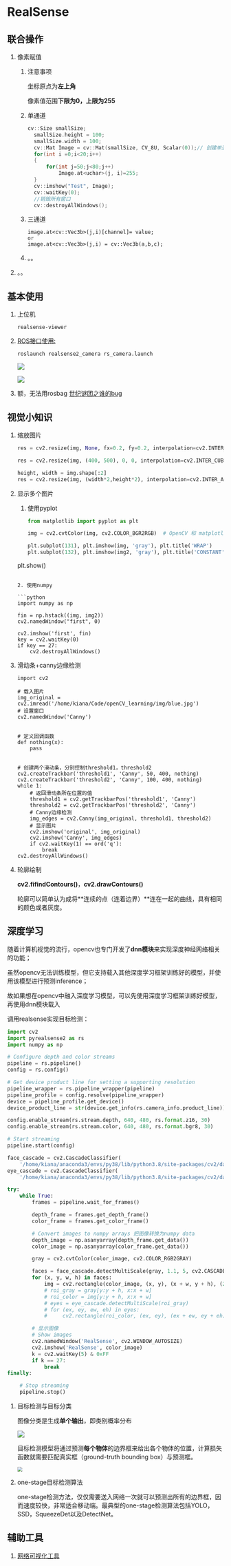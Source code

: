 # RealSense

## 联合操作

1. 像素赋值

   1. 注意事项

      坐标原点为**左上角**

      像素值范围**下限为0，上限为255**

   2. 单通道

      ```c++
      cv::Size smallSize;
      	smallSize.height = 100;
      	smallSize.width = 100;
      	cv::Mat Image = cv::Mat(smallSize, CV_8U, Scalar(0));// 创建单通道黑色图像。
      	for(int i =0;i<20;i++)
      	{
      		for(int j=50;j<80;j++)
      			Image.at<uchar>(j, i)=255;
      	}
      	cv::imshow("Test", Image);
      	cv::waitKey(0);
      	//销毁所有窗口
      	cv::destroyAllWindows();
      ```

   3. 三通道

      ```
      image.at<cv::Vec3b>(j,i)[channel]= value;
      or
      image.at<cv::Vec3b>(j,i) = cv::Vec3b(a,b,c);
      ```

      

   4. 。。

2. 。。

## 基本使用

1. 上位机

   ```
   realsense-viewer
   ```

2. [ROS接口使用:](http://zhaoxuhui.top/blog/2020/09/09/intel-realsense-d435i-installation-and-use.html)

   ```
   roslaunch realsense2_camera rs_camera.launch
   ```

   ![](https://gitee.com/Kiana-yx/pictures/raw/master/img/202201240923290.png)

   ![](https://gitee.com/Kiana-yx/pictures/raw/master/img/202201240925000.png)


3. 额，无法用rosbag
   [世纪谜团之谁的bug](https://github.com/IntelRealSense/realsense-ros/issues/797)

## 视觉小知识

1. 缩放图片

   ```python
   res = cv2.resize(img, None, fx=0.2, fy=0.2, interpolation=cv2.INTER_AREA)
   
   res = cv2.resize(img, (400, 500), 0, 0, interpolation=cv2.INTER_CUBIC)
   
   height, width = img.shape[:2]
   res = cv2.resize(img, (width*2,height*2), interpolation=cv2.INTER_AREA)
   ```

2. 显示多个图片

   1. 使用pyplot

      ```python
      from matplotlib import pyplot as plt
      
      img = cv2.cvtColor(img, cv2.COLOR_BGR2RGB)  # OpenCV 和 matplotlib 中的颜色通道顺序不一样
      
      plt.subplot(131), plt.imshow(img, 'gray'), plt.title('WRAP')
      plt.subplot(132), plt.imshow(img2, 'gray'), plt.title('CONSTANT')
   plt.show()
      ```

   2. 使用numpy
   
      ```python
      import numpy as np
      
      fin = np.hstack((img, img2))
      cv2.namedWindow("first", 0)
      
      cv2.imshow('first', fin)
      key = cv2.waitKey(0)
      if key == 27:
          cv2.destroyAllWindows()
      ```
   
3. 滑动条+canny边缘检测

   ```
   import cv2
   
   # 载入图片
   img_original = cv2.imread('/home/kiana/Code/openCV_learning/img/blue.jpg')
   # 设置窗口
   cv2.namedWindow('Canny')
   
   
   # 定义回调函数
   def nothing(x):
       pass
   
   
   # 创建两个滑动条，分别控制threshold1，threshold2
   cv2.createTrackbar('threshold1', 'Canny', 50, 400, nothing)
   cv2.createTrackbar('threshold2', 'Canny', 100, 400, nothing)
   while 1:
       # 返回滑动条所在位置的值
       threshold1 = cv2.getTrackbarPos('threshold1', 'Canny')
       threshold2 = cv2.getTrackbarPos('threshold2', 'Canny')
       # Canny边缘检测
       img_edges = cv2.Canny(img_original, threshold1, threshold2)
       # 显示图片
       cv2.imshow('original', img_original)
       cv2.imshow('Canny', img_edges)
       if cv2.waitKey(1) == ord('q'):
           break
   cv2.destroyAllWindows()
   
   ```

4. 轮廓绘制

   **cv2.fifindContours()**，**cv2.drawContours()**

   轮廓可以简单认为成将**连续的点（连着边界）**连在一起的曲线，具有相同的颜色或者灰度。

## 深度学习

随着计算机视觉的流行，opencv也专门开发了**dnn模块**来实现深度神经网络相关的功能；

虽然opencv无法训练模型，但它支持载入其他深度学习框架训练好的模型，并使用该模型进行预测inference；

故如果想在opencv中融入深度学习模型，可以先使用深度学习框架训练好模型，再使用dnn模块载入

调用realsense实现目标检测：

```python
import cv2
import pyrealsense2 as rs
import numpy as np

# Configure depth and color streams
pipeline = rs.pipeline()
config = rs.config()

# Get device product line for setting a supporting resolution
pipeline_wrapper = rs.pipeline_wrapper(pipeline)
pipeline_profile = config.resolve(pipeline_wrapper)
device = pipeline_profile.get_device()
device_product_line = str(device.get_info(rs.camera_info.product_line))

config.enable_stream(rs.stream.depth, 640, 480, rs.format.z16, 30)
config.enable_stream(rs.stream.color, 640, 480, rs.format.bgr8, 30)

# Start streaming
pipeline.start(config)

face_cascade = cv2.CascadeClassifier(
    '/home/kiana/anaconda3/envs/py38/lib/python3.8/site-packages/cv2/data/haarcascade_frontalface_default.xml')
eye_cascade = cv2.CascadeClassifier(
    '/home/kiana/anaconda3/envs/py38/lib/python3.8/site-packages/cv2/data/haarcascade_eye.xml')

try:
    while True:
        frames = pipeline.wait_for_frames()

        depth_frame = frames.get_depth_frame()
        color_frame = frames.get_color_frame()

        # Convert images to numpy arrays 把图像转换为numpy data
        depth_image = np.asanyarray(depth_frame.get_data())
        color_image = np.asanyarray(color_frame.get_data())

        gray = cv2.cvtColor(color_image, cv2.COLOR_RGB2GRAY)

        faces = face_cascade.detectMultiScale(gray, 1.1, 5, cv2.CASCADE_SCALE_IMAGE, (10, 10), (200, 200))
        for (x, y, w, h) in faces:
            img = cv2.rectangle(color_image, (x, y), (x + w, y + h), (255, 0, 0), 2)
            # roi_gray = gray[y:y + h, x:x + w]
            # roi_color = img[y:y + h, x:x + w]
            # eyes = eye_cascade.detectMultiScale(roi_gray)
            # for (ex, ey, ew, eh) in eyes:
            #     cv2.rectangle(roi_color, (ex, ey), (ex + ew, ey + eh), (0, 255, 0), 2)

        # 显示图像
        # Show images
        cv2.namedWindow('RealSense', cv2.WINDOW_AUTOSIZE)
        cv2.imshow('RealSense', color_image)
        k = cv2.waitKey(5) & 0xFF
        if k == 27:
            break
finally:

    # Stop streaming
    pipeline.stop()

```

1. 目标检测与目标分类

   图像分类是生成**单个输出**，即类别概率分布

   ![](https://gitee.com/Kiana-yx/pictures/raw/master/img/202201311657246.png)

   目标检测模型将通过预测**每个物体**的边界框来给出各个物体的位置，计算损失函数就需要匹配真实框（ground-truth bounding box）与预测框。

   <img src="https://gitee.com/Kiana-yx/pictures/raw/master/img/202201311657520.png" style="zoom:67%;" />

2. one-stage目标检测算法

   one-stage检测方法，仅仅需要送入网络一次就可以预测出所有的边界框，因而速度较快，非常适合移动端。最典型的one-stage检测算法包括YOLO，SSD，SqueezeDet以及DetectNet。
   
   
   
   

## 辅助工具

1. [网络可视化工具](https://blog.csdn.net/nan355655600/article/details/106245563)
